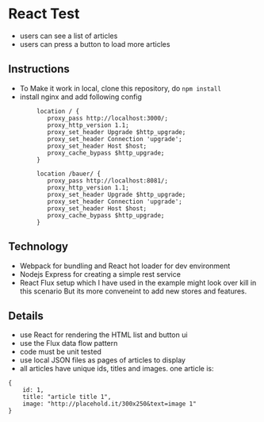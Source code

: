 
# React Test

- users can see a list of articles
- users can press a button to load more articles


## Instructions

- To Make it work in local, clone this repository, do ``` npm install ```
- install nginx and add following config 

```
		location / {
           proxy_pass http://localhost:3000/;
           proxy_http_version 1.1;
           proxy_set_header Upgrade $http_upgrade;
           proxy_set_header Connection 'upgrade';
           proxy_set_header Host $host;
           proxy_cache_bypass $http_upgrade;
        }

        location /bauer/ {
           proxy_pass http://localhost:8081/;
           proxy_http_version 1.1;
           proxy_set_header Upgrade $http_upgrade;
           proxy_set_header Connection 'upgrade';
           proxy_set_header Host $host;
           proxy_cache_bypass $http_upgrade;
        }
```
 
## Technology

- Webpack for bundling and React hot loader for dev environment
- Nodejs Express for creating a simple rest service
- React Flux setup which I have used in the example might look over kill in this scenario
  But its more conveneint to add new stores and features.

## Details

- use React for rendering the HTML list and button ui
- use the Flux data flow pattern
- code must be unit tested
- use local JSON files as pages of articles to display
- all articles have unique ids, titles and images. one article is:

```
{
	id: 1,
	title: "article title 1",
	image: "http://placehold.it/300x250&text=image 1"
}
```
